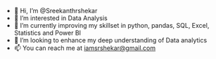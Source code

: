 - 👋 Hi, I’m @Sreekanthrshekar
- 👀 I’m interested in Data Analysis
- 🌱 I’m currently improving my skillset in python, pandas, SQL, Excel, Statistics and Power BI
- 💞️ I’m looking to enhance my deep understanding of Data analytics
- 📫 You can reach me at iamsrshekar@gmail.com

<!---
Sreekanthrshekar/Sreekanthrshekar is a ✨ special ✨ repository because its `README.md` (this file) appears on your GitHub profile.
You can click the Preview link to take a look at your changes.
--->
